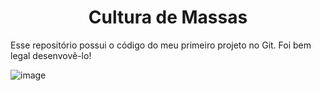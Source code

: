 <h1 align="center"> Cultura de Massas </h1>

<p>Esse repositório possui o código do meu primeiro projeto no Git. Foi bem legal desenvovê-lo!</p>

![image](https://user-images.githubusercontent.com/98348012/205087929-f9922601-c9e9-460a-b6cd-6c453eca331e.png)
